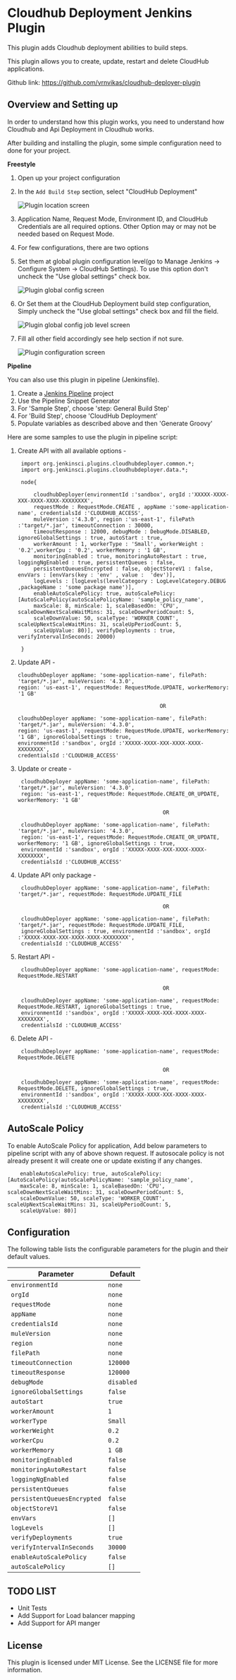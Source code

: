 # Cloudhub Deployment Jenkins Plugin

This plugin adds Cloudhub deployment abilities to build steps.

This plugin allows you to create, update, restart and delete CloudHub applications.

Github link: https://github.com/vrnvikas/cloudhub-deployer-plugin

## Overview and Setting up

In order to understand how this plugin works, you need to understand how Cloudhub and Api Deployment in Cloudhub works.

After building and installing the plugin, some simple configuration need to done for your project.

**Freestyle**

1. Open up your project configuration
1. In the `Add Build Step` section, select "CloudHub Deployment"

    ![Plugin location screen](img/plugin_location.PNG)

1. Application Name, Request Mode, Environment ID, and CloudHub Credentials are all
required options. Other Option may or may not be needed based on Request Mode.
1. For few configurations, there are two options
  1. Set them at global plugin configuration level(go to Manage Jenkins -> Configure System -> CloudHub Settings).
  To use this option don't uncheck the "Use global settings" check box.
     
     ![Plugin global config screen](img/plugin_global_config.PNG)
     
  1. Or Set them at the CloudHub Deployment build step configuration, Simply uncheck the "Use global settings" check box 
  and fill the field.
  
     ![Plugin global config job level screen](img/plugin_global_config_job_level.PNG)
     
1. Fill all other field accordingly see help section if not sure.
   
     ![Plugin configuration screen](img/plugin_configuration_v2.PNG)

**Pipeline**

You can also use this plugin in pipeline (Jenkinsfile). 

1.  Create a [Jenkins Pipeline](https://wiki.jenkins-ci.org/display/JENKINS/Pipeline+Plugin) project
1.  Use the Pipeline Snippet Generator
1.  For 'Sample Step', choose 'step: General Build Step'
1.  For 'Build Step', choose 'CloudHub Deployment'
1.  Populate variables as described above and then 'Generate Groovy'

Here are some samples to use the plugin in pipeline script:

1. Create API with all available options - 
        
        import org.jenkinsci.plugins.cloudhubdeployer.common.*;
        import org.jenkinsci.plugins.cloudhubdeployer.data.*;

        node{

            cloudhubDeployer(environmentId :'sandbox', orgId :'XXXXX-XXXX-XXX-XXXX-XXXX-XXXXXXXX', 
            requestMode : RequestMode.CREATE , appName :'some-application-name', credentialsId :'CLOUDHUB_ACCESS', 
            muleVersion :'4.3.0', region :'us-east-1', filePath :'target/*.jar', timeoutConnection : 30000, 
            timeoutResponse : 12000, debugMode : DebugMode.DISABLED, ignoreGlobalSettings : true, autoStart : true, 
            workerAmount : 1, workerType : 'Small', workerWeight : '0.2',workerCpu : '0.2', workerMemory : '1 GB', 
            monitoringEnabled : true, monitoringAutoRestart : true, loggingNgEnabled : true, persistentQueues : false, 
            persistentQueuesEncrypted : false, objectStoreV1 : false, envVars : [envVars(key : 'env' , value :  'dev')], 
            logLevels : [logLevels(levelCategory : LogLevelCategory.DEBUG ,packageName : 'some package name')], 
            enableAutoScalePolicy: true, autoScalePolicy: [AutoScalePolicy(autoScalePolicyName: 'sample_policy_name', 
            maxScale: 8, minScale: 1, scaleBasedOn: 'CPU', scaleDownNextScaleWaitMins: 31, scaleDownPeriodCount: 5, 
            scaleDownValue: 50, scaleType: 'WORKER_COUNT', scaleUpNextScaleWaitMins: 31, scaleUpPeriodCount: 5, 
            scaleUpValue: 80)], verifyDeployments : true, verifyIntervalInSeconds: 20000)
        
        }

1. Update API -

       cloudhubDeployer appName: 'some-application-name', filePath: 'target/*.jar', muleVersion: '4.3.0', 
       region: 'us-east-1', requestMode: RequestMode.UPDATE, workerMemory: '1 GB'
       
                                                    OR
                                                    
       cloudhubDeployer appName: 'some-application-name', filePath: 'target/*.jar', muleVersion: '4.3.0', 
       region: 'us-east-1', requestMode: RequestMode.UPDATE, workerMemory: '1 GB', ignoreGlobalSettings : true,
       environmentId :'sandbox', orgId :'XXXXX-XXXX-XXX-XXXX-XXXX-XXXXXXXX', 
       credentialsId :'CLOUDHUB_ACCESS'
       
1. Update or create - 
        
        cloudhubDeployer appName: 'some-application-name', filePath: 'target/*.jar', muleVersion: '4.3.0', 
        region: 'us-east-1', requestMode: RequestMode.CREATE_OR_UPDATE, workerMemory: '1 GB'
        
                                                     OR
        
        cloudhubDeployer appName: 'some-application-name', filePath: 'target/*.jar', muleVersion: '4.3.0', 
        region: 'us-east-1', requestMode: RequestMode.CREATE_OR_UPDATE, workerMemory: '1 GB', ignoreGlobalSettings : true, 
        environmentId :'sandbox', orgId :'XXXXX-XXXX-XXX-XXXX-XXXX-XXXXXXXX', 
        credentialsId :'CLOUDHUB_ACCESS'
        
        
        
1. Update API only package -
        
        cloudhubDeployer appName: 'some-application-name', filePath: 'target/*.jar', requestMode: RequestMode.UPDATE_FILE
        
                                                     OR
                                                     
        cloudhubDeployer appName: 'some-application-name', filePath: 'target/*.jar', requestMode: RequestMode.UPDATE_FILE,
        ignoreGlobalSettings : true, environmentId :'sandbox', orgId :'XXXXX-XXXX-XXX-XXXX-XXXX-XXXXXXXX', 
        credentialsId :'CLOUDHUB_ACCESS'
        
1. Restart API -
        
        cloudhubDeployer appName: 'some-application-name', requestMode: RequestMode.RESTART
        
                                                     OR
        
        cloudhubDeployer appName: 'some-application-name', requestMode: RequestMode.RESTART, ignoreGlobalSettings : true, 
        environmentId :'sandbox', orgId :'XXXXX-XXXX-XXX-XXXX-XXXX-XXXXXXXX', 
        credentialsId :'CLOUDHUB_ACCESS'
        
1. Delete API -
        
        cloudhubDeployer appName: 'some-application-name', requestMode: RequestMode.DELETE
        
                                                     OR
        
        cloudhubDeployer appName: 'some-application-name', requestMode: RequestMode.DELETE, ignoreGlobalSettings : true, 
        environmentId :'sandbox', orgId :'XXXXX-XXXX-XXX-XXXX-XXXX-XXXXXXXX', 
        credentialsId :'CLOUDHUB_ACCESS'

## AutoScale Policy

To enable AutoScale Policy for application, Add below parameters to pipeline script with any of above shown request. If 
autosocale policy is not already present it will create one or update existing if any changes.

        enableAutoScalePolicy: true, autoScalePolicy: [AutoScalePolicy(autoScalePolicyName: 'sample_policy_name', 
        maxScale: 8, minScale: 1, scaleBasedOn: 'CPU', scaleDownNextScaleWaitMins: 31, scaleDownPeriodCount: 5, 
        scaleDownValue: 50, scaleType: 'WORKER_COUNT', scaleUpNextScaleWaitMins: 31, scaleUpPeriodCount: 5, 
        scaleUpValue: 80)]
        


## Configuration

The following table lists the configurable parameters for the plugin and their default values.

| Parameter                   |  Default                                                    |
| ----------------------------|  -----------------------------------------------------------|
| `environmentId`             |  `none`                                                     |
| `orgId`                     |  `none`                                                     |
| `requestMode`               |  `none`                                                     |
| `appName`                   |  `none`                                                     |
| `credentialsId`             |  `none`                                                     |
| `muleVersion`               |  `none`                                                     |
| `region`                    |  `none`                                                     |
| `filePath`                  |  `none`                                                     |
| `timeoutConnection`         |  `120000`                                                   |
| `timeoutResponse`           |  `120000`                                                   |
| `debugMode`                 |  `disabled`                                                 |
| `ignoreGlobalSettings`      |  `false`                                                    |
| `autoStart`                 |  `true`                                                     |
| `workerAmount`              |  `1`                                                        |
| `workerType`                |  `Small`                                                    |
| `workerWeight`              |  `0.2`                                                      |
| `workerCpu`                 |  `0.2`                                                      |
| `workerMemory`              |  `1 GB`                                                     |
| `monitoringEnabled`         |  `false`                                                    |
| `monitoringAutoRestart`     |  `false`                                                    |
| `loggingNgEnabled`          |  `false`                                                    |
| `persistentQueues`          |  `false`                                                    |
| `persistentQueuesEncrypted` |  `false`                                                    |
| `objectStoreV1`             |  `false`                                                    |
| `envVars`                   |  `[]`                                                       |
| `logLevels`                 |  `[]`                                                       |
| `verifyDeployments`         |  `true`                                                     |
| `verifyIntervalInSeconds`   |  `30000`                                                    |
| `enableAutoScalePolicy`     |  `false`                                                    |
| `autoScalePolicy`           |  `[]`                                                       |





## TODO LIST

  * Unit Tests
  * Add Support for Load balancer mapping
  * Add Support for API manger
        
License
-------

This plugin is licensed under MIT License. See the LICENSE file for more information.
